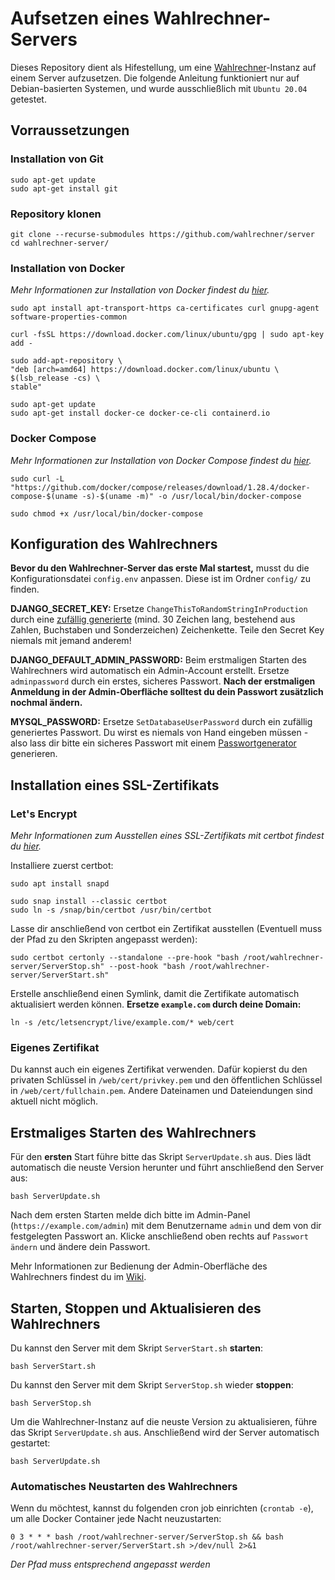# Aufsetzen eines Wahlrechner-Servers

Dieses Repository dient als Hifestellung, um eine [Wahlrechner](https://github.com/wahlrechner/wahlrechner)-Instanz auf einem Server aufzusetzen.
Die folgende Anleitung funktioniert nur auf Debian-basierten Systemen, und wurde ausschließlich mit `Ubuntu 20.04` getestet.

## Vorraussetzungen

### Installation von Git

```
sudo apt-get update
sudo apt-get install git
```

### Repository klonen

```
git clone --recurse-submodules https://github.com/wahlrechner/server
cd wahlrechner-server/
```

### Installation von Docker

_Mehr Informationen zur Installation von Docker findest du [hier](https://docs.docker.com/engine/install/ubuntu/)._

```
sudo apt install apt-transport-https ca-certificates curl gnupg-agent software-properties-common
```

```
curl -fsSL https://download.docker.com/linux/ubuntu/gpg | sudo apt-key add -
```

```
sudo add-apt-repository \
"deb [arch=amd64] https://download.docker.com/linux/ubuntu \
$(lsb_release -cs) \
stable"
```

```
sudo apt-get update
sudo apt-get install docker-ce docker-ce-cli containerd.io
```

### Docker Compose

_Mehr Informationen zur Installation von Docker Compose findest du [hier](https://docs.docker.com/compose/install/)._

```
sudo curl -L "https://github.com/docker/compose/releases/download/1.28.4/docker-compose-$(uname -s)-$(uname -m)" -o /usr/local/bin/docker-compose
```

```
sudo chmod +x /usr/local/bin/docker-compose
```

## Konfiguration des Wahlrechners

**Bevor du den Wahlrechner-Server das erste Mal startest,** musst du die Konfigurationsdatei `config.env` anpassen. Diese ist im Ordner `config/` zu finden.

**DJANGO_SECRET_KEY:** Ersetze `ChangeThisToRandomStringInProduction` durch eine [zufällig generierte](https://1password.com/de/password-generator/) (mind. 30 Zeichen lang, bestehend aus Zahlen, Buchstaben und Sonderzeichen) Zeichenkette. Teile den Secret Key niemals mit jemand anderem!

**DJANGO_DEFAULT_ADMIN_PASSWORD:** Beim erstmaligen Starten des Wahlrechners wird automatisch ein Admin-Account erstellt. Ersetze `adminpassword` durch ein erstes, sicheres Passwort. **Nach der erstmaligen Anmeldung in der Admin-Oberfläche solltest du dein Passwort zusätzlich nochmal ändern.**

**MYSQL_PASSWORD:** Ersetze `SetDatabaseUserPassword` durch ein zufällig generiertes Passwort. Du wirst es niemals von Hand eingeben müssen - also lass dir bitte ein sicheres Passwort mit einem [Passwortgenerator](https://1password.com/de/password-generator/) generieren.


## Installation eines SSL-Zertifikats

### Let's Encrypt

_Mehr Informationen zum Ausstellen eines SSL-Zertifikats mit certbot findest du [hier](https://certbot.eff.org/lets-encrypt/ubuntufocal-other)._

Installiere zuerst certbot:

```
sudo apt install snapd
```

```
sudo snap install --classic certbot
sudo ln -s /snap/bin/certbot /usr/bin/certbot
```

Lasse dir anschließend von certbot ein Zertifikat ausstellen (Eventuell muss der Pfad zu den Skripten angepasst werden):

```
sudo certbot certonly --standalone --pre-hook "bash /root/wahlrechner-server/ServerStop.sh" --post-hook "bash /root/wahlrechner-server/ServerStart.sh"
```

Erstelle anschließend einen Symlink, damit die Zertifikate automatisch aktualisiert werden können. **Ersetze `example.com` durch deine Domain:**

```
ln -s /etc/letsencrypt/live/example.com/* web/cert
```

### Eigenes Zertifikat

Du kannst auch ein eigenes Zertifikat verwenden. Dafür kopierst du den privaten Schlüssel in `/web/cert/privkey.pem` und den öffentlichen Schlüssel in `/web/cert/fullchain.pem`. Andere Dateinamen und Dateiendungen sind aktuell nicht möglich.

## Erstmaliges Starten des Wahlrechners

Für den **ersten** Start führe bitte das Skript `ServerUpdate.sh` aus. Dies lädt automatisch die neuste Version herunter und führt anschließend den Server aus:

```
bash ServerUpdate.sh
```

Nach dem ersten Starten melde dich bitte im Admin-Panel (`https://example.com/admin`) mit dem Benutzername `admin` und dem von dir festgelegten Passwort an. Klicke anschließend oben rechts auf `Passwort ändern` und ändere dein Passwort.

Mehr Informationen zur Bedienung der Admin-Oberfläche des Wahlrechners findest du im [Wiki](https://github.com/wahlrechner/wahlrechner/wiki).

## Starten, Stoppen und Aktualisieren des Wahlrechners

Du kannst den Server mit dem Skript `ServerStart.sh` **starten**:

```
bash ServerStart.sh
```

Du kannst den Server mit dem Skript `ServerStop.sh` wieder **stoppen**:

```
bash ServerStop.sh
```

Um die Wahlrechner-Instanz auf die neuste Version zu aktualisieren, führe das Skript `ServerUpdate.sh` aus. Anschließend wird der Server automatisch gestartet:

```
bash ServerUpdate.sh
```

### Automatisches Neustarten des Wahlrechners

Wenn du möchtest, kannst du folgenden cron job einrichten (`crontab -e`), um alle Docker Container jede Nacht neuzustarten:

```
0 3 * * * bash /root/wahlrechner-server/ServerStop.sh && bash /root/wahlrechner-server/ServerStart.sh >/dev/null 2>&1
```

_Der Pfad muss entsprechend angepasst werden_
